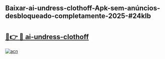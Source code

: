 ## Baixar-ai-undress-clothoff-Apk-sem-anúncios-desbloqueado-completamente-2025-#24klb

# <h2><a href="https://ainizakaria.my?title=ai-undress-clothoff&ref=22M">🔗👉 🔴 ai-undress-clothoff</a></h2>

[![acn](https://github.com/user-attachments/assets/0f9c940e-d8b0-45ae-aac7-cd30a18b3e1c)](https://ainizakaria.my?title=ai-undress-clothoff&ref=22M)

